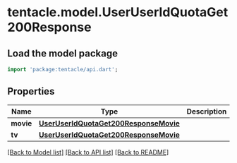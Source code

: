 # tentacle.model.UserUserIdQuotaGet200Response

## Load the model package
```dart
import 'package:tentacle/api.dart';
```

## Properties
Name | Type | Description | Notes
------------ | ------------- | ------------- | -------------
**movie** | [**UserUserIdQuotaGet200ResponseMovie**](UserUserIdQuotaGet200ResponseMovie.md) |  | [optional] 
**tv** | [**UserUserIdQuotaGet200ResponseMovie**](UserUserIdQuotaGet200ResponseMovie.md) |  | [optional] 

[[Back to Model list]](../README.md#documentation-for-models) [[Back to API list]](../README.md#documentation-for-api-endpoints) [[Back to README]](../README.md)


